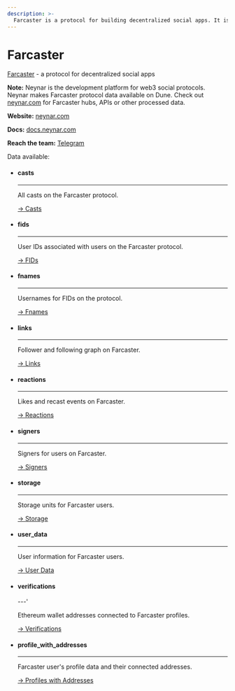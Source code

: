 ```yaml
---
description: >-
  Farcaster is a protocol for building decentralized social apps. It is a sufficiently decentralized protocol where users control their data, and developers can build apps permissionlessly on the network.
---
```


# Farcaster
[Farcaster](https://farcaster.xyz) - a protocol for decentralized social apps

**Note:** Neynar is the development platform for web3 social protocols. Neynar makes Farcaster protocol data available on Dune. Check out [neynar.com](https://neynar.com) for Farcaster hubs, APIs or other processed data.

**Website:** [neynar.com](https://neynar.com)

**Docs:** [docs.neynar.com](https://docs.neynar.com)

**Reach the team:** [Telegram](https://t.me/rishdoteth)


Data available:
<div class="grid cards" markdown>

-   #### casts

    ---

    All casts on the Farcaster protocol.

    [→ Casts](casts.md)

-   #### fids

    ---

    User IDs associated with users on the Farcaster protocol.

    [→ FIDs](fids.md)

-   #### fnames

    ---

    Usernames for FIDs on the protocol.

    [→ Fnames](fnames.md)

-   #### links

    ---

    Follower and following graph on Farcaster.

    [→ Links](links.md)

-   #### reactions 

    ---

    Likes and recast events on Farcaster.

    [→ Reactions](reactions.md)

-   #### signers

    ---

    Signers for users on Farcaster.

    [→ Signers](signers.md)

-   #### storage

    ---

    Storage units for Farcaster users.

    [→ Storage](storage.md)

-   #### user_data

    ---

    User information for Farcaster users.

    [→ User Data](user_data.md)

-   #### verifications

    ---'

    Ethereum wallet addresses connected to Farcaster profiles.

    [→ Verifications](verifications.md)

-   #### profile_with_addresses

    ---

    Farcaster user's profile data and their connected addresses.

    [→ Profiles with Addresses](profile_with_addresses.md)

</div>
